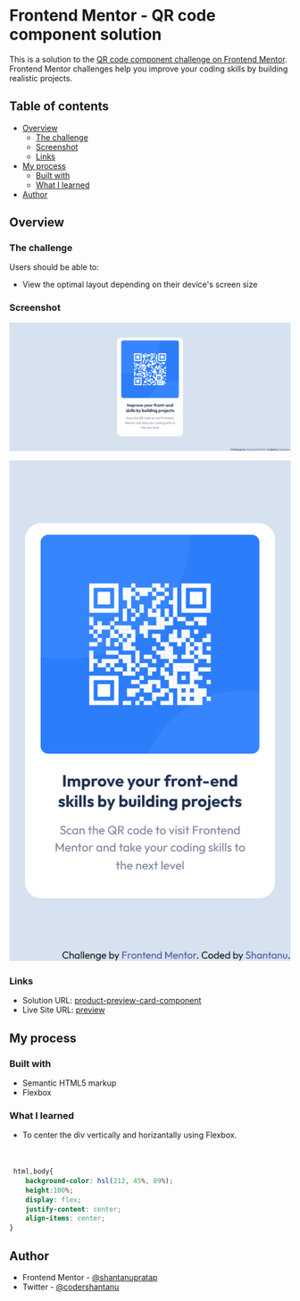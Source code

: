 # Frontend Mentor - QR code component solution

This is a solution to the [QR code component challenge on Frontend Mentor](https://www.frontendmentor.io/challenges/qr-code-component-iux_sIO_H). Frontend Mentor challenges help you improve your coding skills by building realistic projects. 

## Table of contents

- [Overview](#overview)
  - [The challenge](#the-challenge)
  - [Screenshot](#screenshot)
  - [Links](#links)
- [My process](#my-process)
  - [Built with](#built-with)
  - [What I learned](#what-i-learned)
- [Author](#author)


## Overview

### The challenge
Users should be able to:

- View the optimal layout depending on their device's screen size

### Screenshot

![](screenshots/screenshot-qr-code-image-desktop.png)

![](screenshots/screenshot-qr-code-image-mobile.png)

### Links

- Solution URL: [product-preview-card-component](https://github.com/frontend-mentor-challenges/qr-code-component)
- Live Site URL: [preview](https://shantanufsd.github.io/frontend-mentor-challenges/qr-code-component)

## My process

### Built with

- Semantic HTML5 markup
- Flexbox

### What I learned

 * To center the div vertically and horizantally using Flexbox.

```css


 html,body{
    background-color: hsl(212, 45%, 89%);
    height:100%;
    display: flex;
    justify-content: center;
    align-items: center;
}


```

## Author

- Frontend Mentor - [@shantanupratap](https://www.frontendmentor.io/profile/shantanupratap)
- Twitter - [@codershantanu](https://www.twitter.com/shantanufsd)

